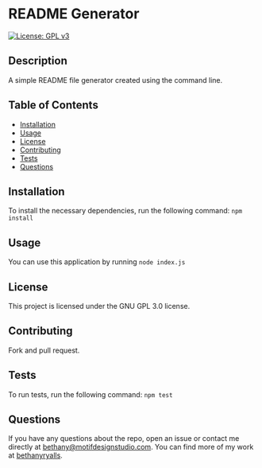 
  
  # README Generator

  [![License: GPL v3](https://img.shields.io/badge/License-GPLv3-blue.svg)](https://www.gnu.org/licenses/gpl-3.0)

  ## Description

  A simple README file generator created using the command line.

  ## Table of Contents

  - [Installation](#installation)
  - [Usage](#usage)
  - [License](#license)
  - [Contributing](#contributing)
  - [Tests](#tests)
  - [Questions](#questions)

  ## Installation

  To install the necessary dependencies, run the following command: ``` npm install ```

  ## Usage

  You can use this application by running `node index.js`

  ## License

  This project is licensed under the GNU GPL 3.0 license.

  ## Contributing

  Fork and pull request.

  ## Tests

  To run tests, run the following command: ``` npm test ```

  ## Questions

  If you have any questions about the repo, open an issue or contact me directly at bethany@motifdesignstudio.com. You can find more of my work at [bethanyryalls](https://github.com/bethanyryalls).
